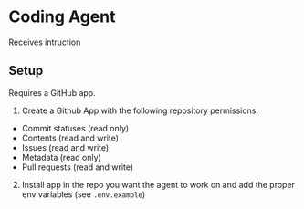 # Coding Agent
Receives intruction

## Setup

Requires a GitHub app.

1) Create a Github App with the following repository permissions:

* Commit statuses (read only)
* Contents (read and write)
* Issues (read and write)
* Metadata (read only)
* Pull requests (read and write)

2) Install app in the repo you want the agent to work on and add the proper env variables (see `.env.example`)
